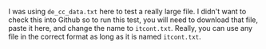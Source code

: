 I was using `de_cc_data.txt` here to test a really large file. I didn't want to check this into Github so to
run this test, you will need to download that file, paste it here, and change the name to `itcont.txt`.
Really, you can use any file in the correct format as long as it is named `itcont.txt`.